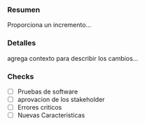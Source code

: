 ### Resumen
Proporciona un incremento...

### Detalles

agrega contexto para describir los cambios...


### Checks

- [ ] Pruebas de software
- [ ] aprovacion de los stakeholder
- [ ] Errores criticos
- [ ] Nuevas Caracteristicas
